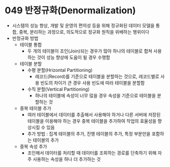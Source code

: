 # 049 반정규화(Denormalization)

- 시스템의 성능 향상, 개발 및 운영의 편의성 등을 위해 정규화된 데이터 모델을 통합, 중복, 분리하는 과정으로, 의도적으로 정규화 원칙을 위배하는 행위이다
- 반정규화 방법
  - 테이블 통합
    - 두 개의 테이블이 조인(Join)되는 경우가 많아 하나의 테이블로 합쳐 사용하는 것이 성능 향상에 도움이 될 경우 수행함
  - 테이블 분할
    - 수평 분할(Hrizontal Partitioning)
      - 레코드(Record)를 기준으로 테이블을 분할하는 것으로, 레코드별로 사용 빈도의 차이가 큰 경우 사용 빈도에 따라 테이블을 분할함
    - 수직 분할(Vertical Partitioning)
      - 하나의 테이블에 속성이 너무 많을 경우 속성을 기준으로 테이블을 분할하는 것
  - 중복 테이블 추가
    - 여러 테이블에서 데이터를 추출해서 사용해야 하거나 다른 서버에 저장된 테이블을 이용해야 하는 경우 중복 테이블을 추가하여 작업의 효율성을 향상시킬 수 있음
    - 추가 방법 : 집계 테이블의 추가, 진행 테이블의 추가, 특정 부분만을 포함하는 테이블의 추가
  - 중복 속성 추가
    - 조인해서 데이터를 처리할 때 데이터를 조회하는 경로를 단축하기 위해 자주 사용하는 속성을 하나 더 추가하는 것